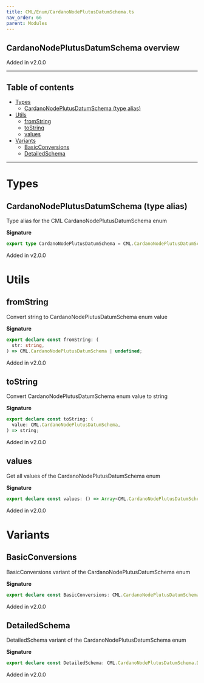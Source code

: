 ```yaml
---
title: CML/Enum/CardanoNodePlutusDatumSchema.ts
nav_order: 66
parent: Modules
---
```


## CardanoNodePlutusDatumSchema overview

Added in v2.0.0

---

<h2 class="text-delta">Table of contents</h2>

- [Types](#types)
  - [CardanoNodePlutusDatumSchema (type alias)](#cardanonodeplutusdatumschema-type-alias)
- [Utils](#utils)
  - [fromString](#fromstring)
  - [toString](#tostring)
  - [values](#values)
- [Variants](#variants)
  - [BasicConversions](#basicconversions)
  - [DetailedSchema](#detailedschema)

---

# Types

## CardanoNodePlutusDatumSchema (type alias)

Type alias for the CML CardanoNodePlutusDatumSchema enum

**Signature**

```ts
export type CardanoNodePlutusDatumSchema = CML.CardanoNodePlutusDatumSchema;
```

Added in v2.0.0

# Utils

## fromString

Convert string to CardanoNodePlutusDatumSchema enum value

**Signature**

```ts
export declare const fromString: (
  str: string,
) => CML.CardanoNodePlutusDatumSchema | undefined;
```

Added in v2.0.0

## toString

Convert CardanoNodePlutusDatumSchema enum value to string

**Signature**

```ts
export declare const toString: (
  value: CML.CardanoNodePlutusDatumSchema,
) => string;
```

Added in v2.0.0

## values

Get all values of the CardanoNodePlutusDatumSchema enum

**Signature**

```ts
export declare const values: () => Array<CML.CardanoNodePlutusDatumSchema>;
```

Added in v2.0.0

# Variants

## BasicConversions

BasicConversions variant of the CardanoNodePlutusDatumSchema enum

**Signature**

```ts
export declare const BasicConversions: CML.CardanoNodePlutusDatumSchema.BasicConversions;
```

Added in v2.0.0

## DetailedSchema

DetailedSchema variant of the CardanoNodePlutusDatumSchema enum

**Signature**

```ts
export declare const DetailedSchema: CML.CardanoNodePlutusDatumSchema.DetailedSchema;
```

Added in v2.0.0
